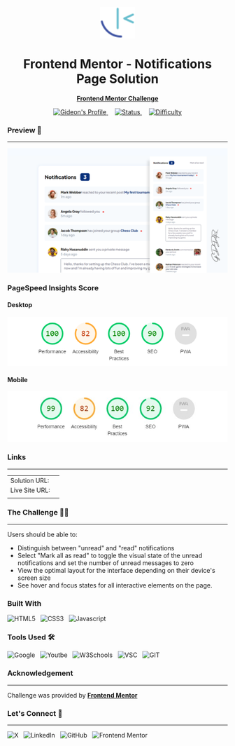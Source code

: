 <div align="center">

<img src= "./Frontend%20Mentor%20Logo.svg" width="80px"></img>

<h1>Frontend Mentor - Notifications Page Solution</h1>
<p align="center">
<a href ="https://www.frontendmentor.io/challenges/notifications-page-DqK5QAmKbC/hub"><strong>Frontend Mentor Challenge</strong></a>
</p>
</div>
<div align="center">
<!-- Profiles -->
<a href="https://www.frontendmentor.io/profile/GiDDeRo">
<img alt="Gideon's Profile" src="https://img.shields.io/badge/Profile-Gideon-white?style=for-the-badge&logo=Frontend%20Mentor&logoColor=white&labelColor=black&link=https%3A%2F%2Fwww.frontendmentor.io%2Fprofile%2FGiDDeRo">
</a>&nbsp;&nbsp;&nbsp;
<!-- Status -->
<a href="#">
<img alt="Status" src="https://img.shields.io/badge/Status-Completed-lime?style=for-the-badge&labelColor=black">
</a>&nbsp;&nbsp;&nbsp;
<a href="https://www.frontendmentor.io/challenges?difficulty=2">
<img alt="Difficulty" src="https://img.shields.io/badge/Difficulty-junior-green?style=for-the-badge&labelColor=black">
</a>
</div>

### Preview :camera_flash:
___
<div align="center">
<img src="./Preview/Frontend Mentor Prewiew.png">
</div>

### PageSpeed Insights Score
#### Desktop
![Desktop](./Preview/Desktop.PNG)

#### Mobile
![Mobile](./Preview/Mobile.jpg)

### Links
____
|||
| :------ | :-------- |
| Solution URL: | |
| Live Site URL: | |
||| 

### The Challenge :man_technologist:
___
Users should be able to:

- Distinguish between "unread" and "read" notifications
- Select "Mark all as read" to toggle the visual state of the unread notifications and set the number of unread messages to zero
- View the optimal layout for the interface depending on their device's screen size
- See hover and focus states for all interactive elements on the page.

### Built With 
![HTML5](https://img.shields.io/badge/HTML5-red?style=for-the-badge&logo=HTML5&logoColor=white&color=red
)&nbsp;&nbsp;
![CSS3](https://img.shields.io/badge/CSS3-blue?style=for-the-badge&logo=CSS3&logoColor=white&color=blue
)&nbsp;&nbsp;
![Javascript](https://img.shields.io/badge/JAVASCRIPT-black?style=for-the-badge&logo=Javascript&logoColor=black&color=yellow)


### Tools Used :hammer_and_wrench:
![Google](https://img.shields.io/badge/Google%20-%20red?style=for-the-badge&logo=Google&logoColor=white&color=red)&nbsp;&nbsp;
![Youtbe](https://img.shields.io/badge/Youtube-%20red?style=for-the-badge&logo=Youtube&logoColor=white&color=red)&nbsp;&nbsp;
![W3Schools](https://img.shields.io/badge/w3schools-%2304AA6D?style=for-the-badge&logo=W3Schools&logoColor=white&color=%2304AA6D)&nbsp;&nbsp;
![VSC](https://img.shields.io/badge/Visual%20Studio%20Code-%23007ACC?style=for-the-badge&logo=Visual%20Studio%20Code&logoColor=white&color=%23007ACC)&nbsp;&nbsp;
![GIT](https://img.shields.io/badge/Git-black?style=for-the-badge&logo=Git&logoColor=white&color=black)



### Acknowledgement 
____
Challenge was provided by **[Frontend Mentor](https://www.frontendmentor.io)**


### Let's Connect :wave:
____
![X](https://img.shields.io/badge/Twitter-black?style=for-the-badge&logo=X&logoColor=white&link=https%3A%2F%2Ftwitter.com%2Fgiddero_xoxo)&nbsp;&nbsp;
![LinkedIn](https://img.shields.io/badge/LinkedIn-blue?style=for-the-badge&logo=LinkedIn&logoColor=white&link=https%3A%2F%2Fwww.linkedin.com%2Fin%2Fmoses-gideon%2F)&nbsp;&nbsp;
![GitHub](https://img.shields.io/badge/Github-black?style=for-the-badge&logo=Github&logoColor=white&link=https%3A%2F%2Fgithub.com%2FGiDDeRo)&nbsp;&nbsp;
![Frontend Mentor](https://img.shields.io/badge/Frontend%20Mentor-white?style=for-the-badge&logo=Frontend%20Mentor&logoColor=blue&link=https%3A%2F%2Fwww.frontendmentor.io%2Fprofile%2FGiDDeRo)








